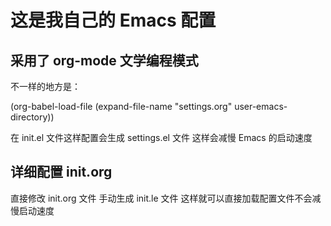 # 这是我自己的 Emacs 配置
## 采用了 org-mode 文学编程模式
不一样的地方是：

(org-babel-load-file
 (expand-file-name "settings.org" user-emacs-directory))
 
在 init.el 文件这样配置会生成 settings.el 文件
这样会减慢 Emacs 的启动速度

## 详细配置 init.org
直接修改 init.org 文件
手动生成 init.le  文件
这样就可以直接加载配置文件不会减慢启动速度
